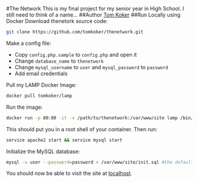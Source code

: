 #The Network
This is my final project for my senior year in High School. I still need to think of a name...
##Author
[Tom Koker](http://tomkoker.com)
##Run Locally using Docker
Download thenetork source code:
```bash
git clone https://github.com/tomkoker/thenetwork.git
```

Make a config file:
 - Copy `config.php.sample` to `config.php` and open it
 - Change `database_name` to `thenetwork`
 - Change `mysql_username` to `user` and `mysql_password` to `password`
 - Add email credentials

Pull my LAMP Docker Image:
```bash
docker pull tomkoker/lamp
```

Run the image:
```bash
docker run -p 80:80 -it -v /path/to/thenetwork:/var/www/site lamp /bin/bash
```
This should put you in a root shell of your container. Then run:
```bash
service apache2 start && service mysql start
```
Initialize the MySQL database:
```bash
mysql -u user --password=password < /var/www/site/init.sql #the default password is 'password'
```

You should now be able to visit the site at [localhost](http://localhost).